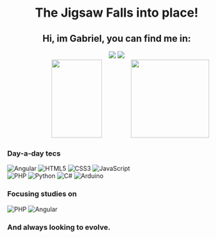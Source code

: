 <div align="center">
  <h1>The Jigsaw Falls into place!</h1>
  <h2>Hi, im Gabriel, you can find me in:</h2>
  <a href="https://www.linkedin.com/in/gabriel-dos-santos-figueiredo-23583a229/"><img src="https://img.shields.io/badge/linkedin-%230077B5.svg?style=for-the-badge&logo=linkedin&logoColor=white"></a>
  <a href="https://www.instagram.com/gab0el"><img src="https://img.shields.io/badge/Instagram-%23E4405F.svg?style=for-the-badge&logo=Instagram&logoColor=white"></a>
  <br>
  <div margin=2px>
    <img height="180em" width="48%" src="https://github-readme-stats.vercel.app/api/top-langs/?username=gaboel0&layout=compact&langs_count=7&theme=dracula"/>
    <img height="180cm" widht="48%" src="https://github-readme-stats.vercel.app/api?username=gaboel0&show_icons=true&theme=dracula"/>
  </div>
</div>

### Day-a-day tecs

![Angular](https://img.shields.io/badge/angular-%23DD0031.svg?style=for-the-badge&logo=angular&logoColor=white)
![HTML5](https://img.shields.io/badge/html5-%23E34F26.svg?style=for-the-badge&logo=html5&logoColor=white)
![CSS3](https://img.shields.io/badge/css3-%231572B6.svg?style=for-the-badge&logo=css3&logoColor=white)
![JavaScript](https://img.shields.io/badge/javascript-%23323330.svg?style=for-the-badge&logo=javascript&logoColor=%23F7DF1E) </br>
![PHP](https://img.shields.io/badge/php-%23777BB4.svg?style=for-the-badge&logo=php&logoColor=white)
![Python](https://img.shields.io/badge/python-3670A0?style=for-the-badge&logo=python&logoColor=ffdd54)
![C#](https://img.shields.io/badge/c%23-%23239120.svg?style=for-the-badge&logo=c-sharp&logoColor=white)
![Arduino](https://img.shields.io/badge/-Arduino-00979D?style=for-the-badge&logo=Arduino&logoColor=white)

### Focusing studies on
![PHP](https://img.shields.io/badge/php-%23777BB4.svg?style=for-the-badge&logo=php&logoColor=white)
![Angular](https://img.shields.io/badge/angular-%23DD0031.svg?style=for-the-badge&logo=angular&logoColor=white)

### And always looking to evolve.
